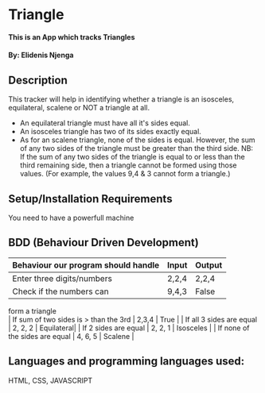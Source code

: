 # Triangle
#### This is an App which tracks Triangles 

#### By: Elidenis Njenga

## Description
This tracker will help in identifying whether a triangle is an isosceles, equilateral, scalene or NOT a triangle at all.

- An equilateral triangle must have all it's sides equal.
- An isosceles triangle has two of its sides exactly equal.
- As for an scalene triangle, none of the sides is equal. However, the sum of any two sides of the triangle must be greater than the third side.
NB: If the sum of any two sides of the triangle is equal to or less than the third remaining side, then a triangle cannot be formed using those values. (For example, the values 9,4 & 3 cannot form a triangle.)

## Setup/Installation Requirements
You need to have a powerfull machine

## BDD (Behaviour Driven Development)

| Behaviour our program should handle           | Input   | Output     |
| ----------------------------------------------|---------| -----------|
| Enter three digits/numbers                    | 2,2,4   | 2,2,4      |
| Check if the numbers can                      | 9,4,3   | False      |
  form a triangle               
| If sum of two sides is > than the 3rd         | 2,3,4   | True       |
| If all 3 sides are equal                      | 2, 2, 2 | Equilateral|
| If 2 sides are equal                          | 2, 2, 1 | Isosceles  |
| If none of the sides are equal                | 4, 6, 5 | Scalene    |
                                 
                                    

## Languages and programming languages used:
HTML, CSS, JAVASCRIPT

